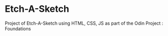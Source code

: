 # Etch-A-Sketch

Project of Etch-A-Sketch using HTML, CSS, JS
as part of the Odin Project : Foundations

